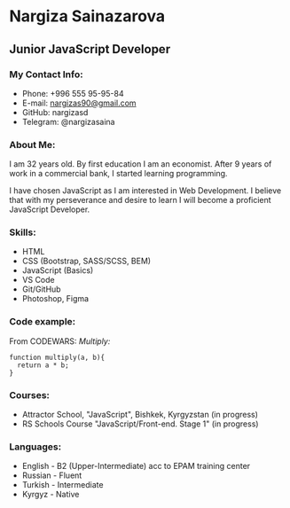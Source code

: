 # Nargiza Sainazarova

## Junior JavaScript Developer

### My Contact Info:

* Phone: +996 555 95-95-84
* E-mail: nargizas90@gmail.com
* GitHub: nargizasd
* Telegram: @nargizasaina

### About Me:

I am 32 years old. By first education I am an economist. After 9 years of work in a commercial bank, I started learning programming. 

I have chosen JavaScript as I am interested in Web Development. 
I believe that with my perseverance and desire to learn I will become a proficient JavaScript Developer.

### Skills:
* HTML
* CSS (Bootstrap, SASS/SCSS, BEM)
* JavaScript (Basics)
* VS Code
* Git/GitHub
* Photoshop, Figma

### Code example:
From CODEWARS: *Multiply:*
```
function multiply(a, b){
  return a * b;
}
```

### Courses:
* Attractor School, "JavaScript", Bishkek, Kyrgyzstan (in progress)
* RS Schools Course "JavaScript/Front-end. Stage 1" (in progress)

### Languages:
* English - B2 (Upper-Intermediate) acc to EPAM training center
* Russian - Fluent
* Turkish - Intermediate
* Kyrgyz - Native